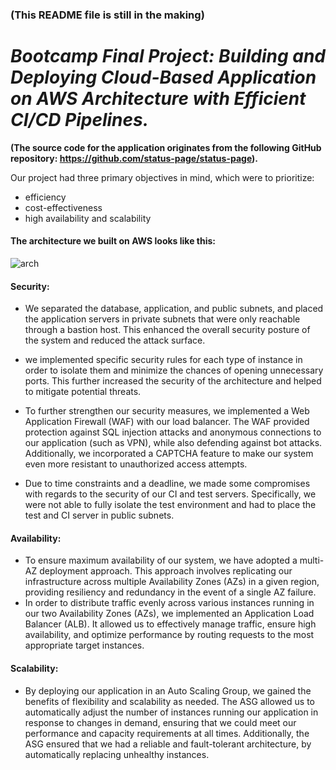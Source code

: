 ### (This README file is still in the making)

# *Bootcamp Final Project: Building and Deploying Cloud-Based Application on AWS Architecture with Efficient CI/CD Pipelines.*
**(The source code for the application originates from the following GitHub repository: https://github.com/status-page/status-page).**

Our project had three primary objectives in mind, which were to prioritize:
- efficiency
- cost-effectiveness
- high availability and scalability

#### The architecture we built on AWS looks like this:
![arch](https://user-images.githubusercontent.com/117725271/224322465-470708e5-7b32-4497-b987-f4a9099d25e5.png)

#### Security:
- We separated the database, application, and public subnets, and placed the application servers in private subnets that were only reachable through a bastion host. This enhanced the overall security posture of the system and reduced the attack surface.
- we implemented specific security rules for each type of instance in order to isolate them and minimize the chances of opening unnecessary ports. This further increased the security of the architecture and helped to mitigate potential threats.
- To further strengthen our security measures, we implemented a Web Application Firewall (WAF) with our load balancer. The WAF provided protection against SQL injection attacks and anonymous connections to our application (such as VPN), while also defending against bot attacks. Additionally, we incorporated a CAPTCHA feature to make our system even more resistant to unauthorized access attempts. 

- Due to time constraints and a deadline, we made some compromises with regards to the security of our CI and test servers. Specifically, we were not able to fully isolate the test environment and had to place the test and CI server in public subnets.

#### Availability:
- To ensure maximum availability of our system, we have adopted a multi-AZ deployment approach. This approach involves replicating our infrastructure across multiple Availability Zones (AZs) in a given region, providing resiliency and redundancy in the event of a single AZ failure.
- In order to distribute traffic evenly across various instances running in our two Availability Zones (AZs), we implemented an Application Load Balancer (ALB). It allowed us to effectively manage traffic, ensure high availability, and optimize performance by routing requests to the most appropriate target instances.

#### Scalability:
- By deploying our application in an Auto Scaling Group, we gained the benefits of flexibility and scalability as needed. The ASG allowed us to automatically adjust the number of instances running our application in response to changes in demand, ensuring that we could meet our performance and capacity requirements at all times. Additionally, the ASG ensured that we had a reliable and fault-tolerant architecture, by automatically replacing unhealthy instances.
